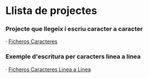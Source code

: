 # Llista de projectes

### Projecte que llegeix i escriu caracter a caracter
· [Ficheros Caracteres](https://github.com/mikibardaji/M03_2024-25/blob/main/A6/Fitxers/FicherosCaracteres/src/ficheroscaracteres/FicherosCaracteres.java)

### Exemple d'escritura per caracters linea a linea
· [Ficheros Caracteres Linea a Linea](https://github.com/mikibardaji/M03_2024-25/blob/main/A6/Fitxers/FicheroCaracteresLinea/src/ficherocaractereslinea/FicheroCaracteresLinea.java)
